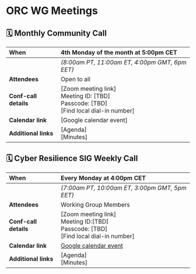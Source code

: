 # ORC WG Meetings

## 🗓️ Monthly Community Call

| When | 4th Monday of the month at 5:00pm CET |
| :----- | :----- |
|  | _(8:00am PT, 11:00am ET, 4:00pm GMT, 6pm EET)_ |
| **Attendees** | Open to all |
| **Conf-call details** | [Zoom meeting link]<br>Meeting ID: [TBD]<br>Passcode: [TBD]<br>[Find local dial-in number] |
| **Calendar link** | [Google calendar event]|
| **Additional links** | [Agenda]<br>[Minutes] |



## 🗓️ Cyber Resilience SIG Weekly Call

| When | Every Monday at 4:00pm CET |
| :----- | :----- |
|  | _(7:00am PT, 10:00am ET, 3:00pm GMT, 5pm EET)_ |
| **Attendees** | Working Group Members |
| **Conf-call details** | [Zoom meeting link]<br>Meeting ID:[TBD]<br>Passcode: [TBD]<br>[Find local dial-in number] |
| **Calendar link** | [Google calendar event](https://calendar.google.com/calendar/u/0/event?eid=MzRrMTFkNHR1cTMxZGkxM2RqZWMzZWRubmhfMjAyNTAxMTNUMTUwMDAwWiBjXzdkYjhlM2YxM2M0ZmFjOTg0MTAzOTE4YTk3YzcwNGJiMWQ2MTlkYTBmZGI2NmQzM2YxNzQ3ODQ5YjYwMjBhZWFAZw)|
| **Additional links** | [Agenda]<br>[Minutes] |
